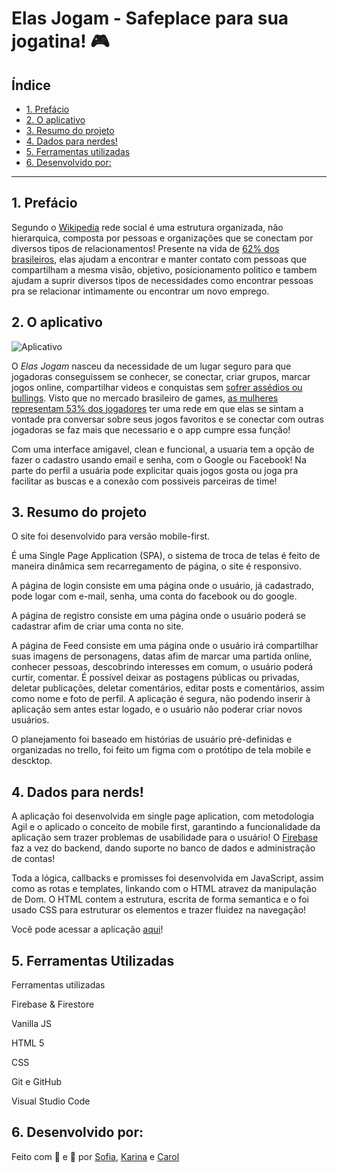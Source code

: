 #  Elas Jogam - Safeplace para sua jogatina! :video_game:

## Índice

* [1. Prefácio](#1-prefácio)
* [2. O aplicativo](#2-o-aplicativo)
* [3. Resumo do projeto](#3-resumo-do-projeto)
* [4. Dados para nerdes!](#4-dados-para-nerds)
* [5. Ferramentas utilizadas](#5-ferramentas-utilizadas)
* [6. Desenvolvido por:](#6-desenvolvido-por)

***

## 1. Prefácio

Segundo o [Wikipedia](https://pt.wikipedia.org/wiki/Rede_social) rede social é uma estrutura organizada, não hierarquica, composta por pessoas e organizações que se conectam por diversos tipos de relacionamentos! Presente na vida de [62% dos brasileiros](https://exame.com/negocios/dino_old/62-da-populacao-brasileira-esta-ativa-nas-redes-sociais/), elas ajudam a encontrar e manter contato com pessoas que compartilham a mesma visão, objetivo, posicionamento politico e tambem ajudam a suprir diversos tipos de necessidades como encontrar pessoas pra se relacionar intimamente ou encontrar um novo emprego.

## 2. O aplicativo

![Aplicativo](src/imagens/app.png)

O _Elas Jogam_ nasceu da necessidade de um lugar seguro para que jogadoras conseguissem se conhecer, se conectar, criar grupos, marcar jogos online, compartilhar videos e conquistas sem [sofrer assédios ou bullings](http://www.parlamidia.com/gamefemme/). Visto que no mercado brasileiro de games, [as mulheres representam 53% dos jogadores](https://forbes.com.br/colunas/2019/06/mais-da-metade-dos-brasileiros-joga-games-eletronicos/) ter uma rede em que elas se sintam a vontade pra conversar sobre seus jogos favoritos e se conectar com outras jogadoras se faz mais que necessario e o app cumpre essa função!

Com uma interface amigavel, clean e funcional, a usuaria tem a opção de fazer o cadastro usando email e senha, com o Google ou Facebook! Na parte do perfil a usuária pode explicitar quais jogos gosta ou joga pra facilitar as buscas e a conexão com possiveis parceiras de time!


## 3. Resumo do projeto

O site foi desenvolvido para versão mobile-first.

É uma Single Page Application (SPA), o sistema de troca de telas é feito de maneira dinâmica sem recarregamento de página, o site é responsivo.

A página de login consiste em uma página onde o usuário, já cadastrado, pode logar com e-mail, senha, uma conta do facebook ou do google.

A página de registro consiste em uma página onde o usuário poderá se cadastrar afim de criar uma conta no site.

A página de Feed consiste em uma página onde o usuário irá compartilhar suas imagens de personagens, datas afim de marcar uma partida online, conhecer pessoas, descobrindo interesses em comum, o usuário poderá curtir, comentar. É possível deixar as postagens públicas ou privadas, deletar publicações, deletar comentários, editar posts e comentários, assim como nome e foto de perfil. A aplicação é segura, não podendo inserir à aplicação sem antes estar logado, e o usuário não poderar criar novos usuários.

O planejamento foi baseado em histórias de usuário pré-definidas e organizadas no trello, foi feito um figma com o protótipo de tela mobile e descktop.


## 4. Dados para nerds!

A aplicação foi desenvolvida em single page aplication, com metodologia Agil e o aplicado o conceito de mobile first, garantindo a funcionalidade da aplicação sem trazer problemas de usabilidade para o usuário! O [Firebase](https://firebase.google.com/?hl=pt-br&gclid=EAIaIQobChMIsozLq_Ob6gIVxYKRCh13JQKVEAAYASAAEgIhuvD_BwE) faz a vez do backend, dando suporte no banco de dados e administração de contas!

Toda a lógica, callbacks e promisses foi desenvolvida em JavaScript, assim como as rotas e templates, linkando com o HTML atravez da manipulação de Dom. O HTML contem a estrutura, escrita de forma semantica e o foi usado CSS para estruturar os elementos e trazer fluidez na navegação!

Você pode acessar a aplicação [aqui](https://rede-social-04.web.app)!


## 5. Ferramentas Utilizadas

Ferramentas utilizadas

Firebase & Firestore

Vanilla JS

HTML 5

CSS

Git e GitHub

Visual Studio Code


## 6. Desenvolvido por:

Feito com 🖤 e :muscle: por [Sofia](https://github.com/SofiaSimas), [Karina](https://github.com/karina1981) e [Carol](https://github.com/lz-tangerine)

